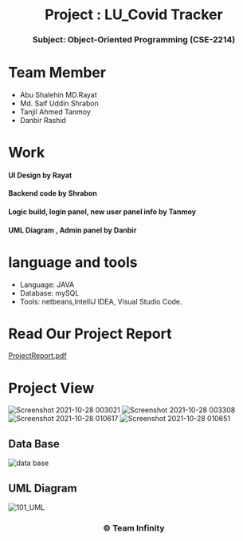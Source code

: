 <h1 align="center"> Project : LU_Covid Tracker </h1>
<h3 align="center"> Subject: Object-Oriented Programming (CSE-2214) </h3>

<h1> Team Member</h1> 

- Abu Shalehin MD.Rayat 
- Md. Saif Uddin Shrabon
- Tanjil Ahmed Tanmoy 
- Danbir Rashid 

<h1>Work</h1>

####  UI Design by Rayat
####  Backend code by Shrabon
#### Logic  build, login panel, new user panel info by Tanmoy
####  UML Diagram , Admin panel by Danbir

<h1> language and tools </h1>

- Language: JAVA
- Database: mySQL
 - Tools: netbeans,IntelliJ IDEA, Visual Studio Code.
 
<h1> Read Our Project Report </h1>

[ProjectReport.pdf](https://github.com/asmrayat/LU_Covid-Tracker/files/7446024/ProjectReport.pdf)



<h1> Project View</h1>

![Screenshot 2021-10-28 003021](https://user-images.githubusercontent.com/86654494/139416630-4dcd7907-0223-4b7f-9cdd-2a099cec301f.png)
![Screenshot 2021-10-28 003308](https://user-images.githubusercontent.com/86654494/139416615-98b007d6-f0e7-42a3-89c3-d31b8f53fa16.png)
![Screenshot 2021-10-28 010617](https://user-images.githubusercontent.com/86654494/139416622-8ed15644-7ee2-4807-8620-176caaa90f94.png)
![Screenshot 2021-10-28 010651](https://user-images.githubusercontent.com/86654494/139416626-5835cf78-e58b-4adb-a4b0-59b184e086c5.png)

## Data Base
![data base](https://user-images.githubusercontent.com/86654494/139489412-8c481977-1485-4b25-9f8c-7a0e5ee5f5e2.png)


## UML Diagram
![101_UML](https://user-images.githubusercontent.com/86654494/139416633-5bac582f-5923-49a7-87ce-59fd5fb33e86.png)

<h3 align="center">© Team Infinity</h3>

